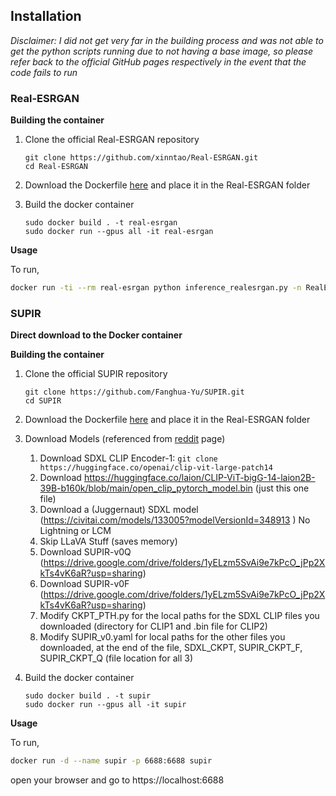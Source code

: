 ## Installation

*Disclaimer: I did not get very far in the building process and was not able to get the python scripts running due to not having a base image, so please refer back to the official GitHub pages respectively in the event that the code fails to run*

### Real-ESRGAN

**Building the container**

1. Clone the official Real-ESRGAN repository
   
   ```
   git clone https://github.com/xinntao/Real-ESRGAN.git
   cd Real-ESRGAN
   ```

2. Download the Dockerfile [here](https://github.com/kneshio/summer2024/tree/main/alex/week_1_to_5_super_resolution/real-esrgan) and place it in the Real-ESRGAN folder

3. Build the docker container
   
    ```
    sudo docker build . -t real-esrgan
    sudo docker run --gpus all -it real-esrgan
    ```

**Usage**

To run,
```bash
docker run -ti --rm real-esrgan python inference_realesrgan.py -n RealESRGAN_x4plus -i inputs --face_enhance
```

### SUPIR

**Direct download to the Docker container**

**Building the container**

1. Clone the official SUPIR repository
   
   ```
   git clone https://github.com/Fanghua-Yu/SUPIR.git
   cd SUPIR
   ```

2. Download the Dockerfile [here](https://github.com/kneshio/summer2024/tree/main/alex/week_1_to_5_super_resolution/supir) and place it in the Real-ESRGAN folder
   
3. Download Models (referenced from [reddit](https://www.reddit.com/r/StableDiffusion/comments/1b37h5z/supir_super_resolution_tutorial_to_run_it_locally/) page)

   1. Download SDXL CLIP Encoder-1: ```git clone https://huggingface.co/openai/clip-vit-large-patch14```
   2. Download https://huggingface.co/laion/CLIP-ViT-bigG-14-laion2B-39B-b160k/blob/main/open_clip_pytorch_model.bin (just this one file)
   3. Download a (Juggernaut) SDXL model (https://civitai.com/models/133005?modelVersionId=348913 ) No Lightning or LCM
   4. Skip LLaVA Stuff (saves memory)
   5. Download SUPIR-v0Q (https://drive.google.com/drive/folders/1yELzm5SvAi9e7kPcO_jPp2XkTs4vK6aR?usp=sharing)
   6. Download SUPIR-v0F (https://drive.google.com/drive/folders/1yELzm5SvAi9e7kPcO_jPp2XkTs4vK6aR?usp=sharing)
   7. Modify CKPT_PTH.py for the local paths for the SDXL CLIP files you downloaded (directory for CLIP1 and .bin file for CLIP2)
   8. Modify SUPIR_v0.yaml for local paths for the other files you downloaded, at the end of the file, SDXL_CKPT, SUPIR_CKPT_F, SUPIR_CKPT_Q (file location for all 3)

4. Build the docker container
   
    ```
    sudo docker build . -t supir
    sudo docker run --gpus all -it supir
    ```
**Usage**

To run,
```bash
docker run -d --name supir -p 6688:6688 supir
```
open your browser and go to https://localhost:6688
